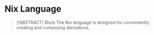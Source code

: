 # Nix Language

> [!ABSTRACT] Blurb
> The Nix language is designed for conveniently creating and composing derivations.
